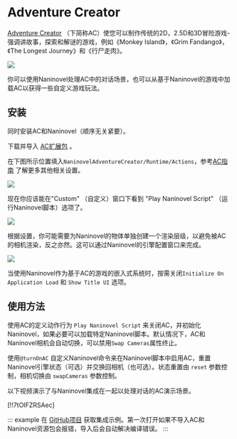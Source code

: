 ﻿# Adventure Creator

[Adventure Creator](https://www.adventurecreator.org/) （下简称AC）使您可以制作传统的2D，2.5D和3D冒险游戏-强调讲故事，探索和解谜的游戏，例如《Monkey Island》，《Grim Fandango》，《The Longest Journey》和《行尸走肉》。

![](https://i.gyazo.com/74a12fa535198cb26a87a5037b15a988.jpg)

你可以使用Naninovel处理AC中的对话场景，也可以从基于Naninovel的游戏中加载AC以获得一些自定义游戏玩法。

## 安装

同时安装AC和Naninovel（顺序无关紧要）。

下载并导入 [AC扩展包](https://github.com/Elringus/NaninovelAdventureCreator/raw/master/NaninovelAdventureCreator.unitypackage) 。

在下图所示位置填入`NaninovelAdventureCreator/Runtime/Actions`，参考[AC指南](https://www.adventurecreator.org/tutorials/writing-custom-action) 了解更多其他相关设置。

![](https://i.gyazo.com/59a162751411ec60a7cf5ad89e9a66ec.png)

现在你应该能在"Custom" （自定义）窗口下看到 "Play Naninovel Script" （运行Naninovel脚本）选项了。

![](https://i.gyazo.com/faf33afa1df8ff98ea04ef9cf1a44f8f.png)

根据设置，你可能需要为Naninovel的物体单独创建一个渲染层级，以避免被AC的相机渲染，反之亦然。这可以通过Naninovel的引擎配置窗口来完成。

![](https://i.gyazo.com/ed765928c0420ec2b1e26d6bf4a66e6c.png)

当使用Naninovel作为基于AC的游戏的嵌入式系统时，按需关闭`Initialize On Application Load` 和  `Show Title UI` 选项。

## 使用方法

使用AC的定义动作行为 `Play Naninovel Script` 来关闭AC，并初始化Naninovel，如果必要可以加载特定Naninovel脚本。默认情况下，AC和Naninovel相机会自动切换，可以禁用`Swap Cameras`属性终止。

使用`@turnOnAC` 自定义Naninovel命令来在Naninovel脚本中启用AC，重置Naninovel引擎状态（可选）并交换回相机（也可选）。状态重置由 `reset` 参数控制，相机切换由 `swapCameras` 参数控制。

以下视频演示了与Naninovel集成在一起以处理对话的AC演示场景。

[!!7tOIFZRSAec]

::: example
在 [GitHub项目](https://github.com/Elringus/NaninovelAdventureCreator) 获取集成示例。第一次打开如果不导入AC和Naninovel资源包会报错，导入后会自动解决编译错误。
:::
